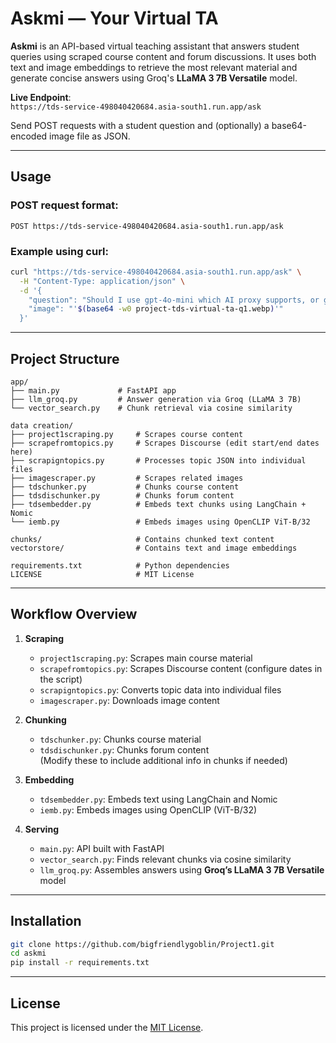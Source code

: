 # Askmi — Your Virtual TA

**Askmi** is an API-based virtual teaching assistant that answers student queries using scraped course content and forum discussions. It uses both text and image embeddings to retrieve the most relevant material and generate concise answers using Groq's **LLaMA 3 7B Versatile** model.

**Live Endpoint**:  
`https://tds-service-498040420684.asia-south1.run.app/ask`

Send POST requests with a student question and (optionally) a base64-encoded image file as JSON.

---

## Usage

### POST request format:

`POST https://tds-service-498040420684.asia-south1.run.app/ask`

### Example using curl:
```bash
curl "https://tds-service-498040420684.asia-south1.run.app/ask" \
  -H "Content-Type: application/json" \
  -d '{
    "question": "Should I use gpt-4o-mini which AI proxy supports, or gpt3.5 turbo?",
    "image": "'$(base64 -w0 project-tds-virtual-ta-q1.webp)'"
  }'
```

---

## Project Structure

```
app/
├── main.py             # FastAPI app
├── llm_groq.py         # Answer generation via Groq (LLaMA 3 7B)
└── vector_search.py    # Chunk retrieval via cosine similarity

data creation/
├── project1scraping.py     # Scrapes course content
├── scrapefromtopics.py     # Scrapes Discourse (edit start/end dates here)
├── scrapigntopics.py       # Processes topic JSON into individual files
├── imagescraper.py         # Scrapes related images
├── tdschunker.py           # Chunks course content
├── tdsdischunker.py        # Chunks forum content
├── tdsembedder.py          # Embeds text chunks using LangChain + Nomic
└── iemb.py                 # Embeds images using OpenCLIP ViT-B/32

chunks/                     # Contains chunked text content
vectorstore/                # Contains text and image embeddings

requirements.txt            # Python dependencies
LICENSE                     # MIT License
```

---

## Workflow Overview

1. **Scraping**  
   - `project1scraping.py`: Scrapes main course material  
   - `scrapefromtopics.py`: Scrapes Discourse content (configure dates in the script)  
   - `scrapigntopics.py`: Converts topic data into individual files  
   - `imagescraper.py`: Downloads image content

2. **Chunking**  
   - `tdschunker.py`: Chunks course material  
   - `tdsdischunker.py`: Chunks forum content  
   (Modify these to include additional info in chunks if needed)

3. **Embedding**  
   - `tdsembedder.py`: Embeds text using LangChain and Nomic  
   - `iemb.py`: Embeds images using OpenCLIP (ViT-B/32)

4. **Serving**  
   - `main.py`: API built with FastAPI  
   - `vector_search.py`: Finds relevant chunks via cosine similarity  
   - `llm_groq.py`: Assembles answers using **Groq’s LLaMA 3 7B Versatile** model

---

## Installation

```bash
git clone https://github.com/bigfriendlygoblin/Project1.git
cd askmi
pip install -r requirements.txt
```

---

## License

This project is licensed under the [MIT License](./LICENSE).
